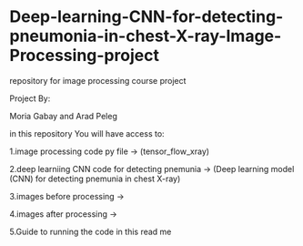 # Deep-learning-CNN-for-detecting-pneumonia-in-chest-X-ray-Image-Processing-project
repository for  image processing course project

Project By:

Moria Gabay and Arad Peleg  

in this repository You will have access to: 

1.image processing code py file -> (tensor_flow_xray)

2.deep learniing CNN code for detecting pnemunia -> (Deep learning model (CNN) for detecting pnemunia in chest X-ray)

3.images before processing ->

4.images after processing ->

5.Guide to running the code in this read me


